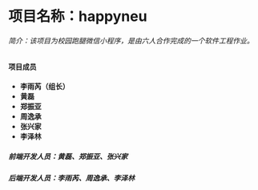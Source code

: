 # 项目名称：happyneu

###### 简介：该项目为校园跑腿微信小程序，是由六人合作完成的一个软件工程作业。

#### 项目成员

- **李雨芮（组长）**
- **黄磊**
- **郑振亚**
- **周逸承**
- **张兴家**
- **李泽林**

##### 前端开发人员：黄磊、郑振亚、张兴家

##### 后端开发人员：李雨芮、周逸承、李泽林

